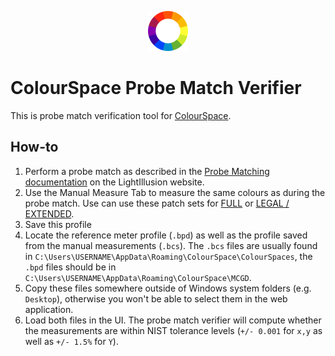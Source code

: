 <p align="center">
  <a href="https://www.google.com" target="_blank" rel="noopener noreferrer">
    <img width="64" src="color-spectrum.png" alt="Vite logo">
  </a>
</p>

# ColourSpace Probe Match Verifier

This is probe match verification tool for [ColourSpace].

## How-to

1. Perform a probe match as described in the [Probe Matching documentation](https://www.lightillusion.com/probe_matching.html) on the LightIllusion website.
2. Use the Manual Measure Tab to measure the same colours as during the probe match. Use can use these patch sets for [FULL](./Probe-Matching-Verification_FULL.csv) or [LEGAL / EXTENDED](./Probe-Matching-Verification_LEGAL_or_EXTENDED.csv).
3. Save this profile
4. Locate the reference meter profile (`.bpd`) as well as the profile saved from the manual measurements (`.bcs`). The `.bcs` files are usually found in `C:\Users\USERNAME\AppData\Roaming\ColourSpace\ColourSpaces`, the `.bpd` files should be in `C:\Users\USERNAME\AppData\Roaming\ColourSpace\MCGD`.
5. Copy these files somewhere outside of Windows system folders (e.g. `Desktop`), otherwise you won't be able to select them in the web application.
6. Load both files in the UI. The probe match verifier will compute whether the measurements are within NIST tolerance levels (`+/- 0.001` for `x,y` as well as `+/- 1.5%` for `Y`).

[colourspace]: https://www.lightillusion.com/colourspace.html
